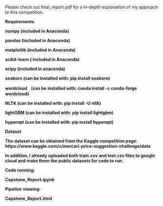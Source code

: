 Please check out final_report.pdf for a in-depth explanation of my approach to
this competition.

<b>Requirements
<p>numpy (included in Anaconda)
<p>pandas (included in Anaconda)
<p>matplotlib (included in Anaconda)
<p>scikit-learn ( included in Anaconda)
<p>scipy (included in anaconda)
<p>
<p>seaborn (can be installed with: pip install seaborn)
<p>wordcloud （can be installed with: conda install -c conda-forge wordcloud)
<p>NLTK (can be installed with: pip install -U nltk)
<p>lightGBM (can be installed with: pip install lightgbm)

<p>hyperopt (can be installed with: pip install hyperopt)

<b>Dataset
<p>The dataset can be obtained from the Kaggle competition page:
https://www.kaggle.com/c/mercari-price-suggestion-challenge/data
<p>In addition, I already uploaded both train.csv and test.csv files to google cloud
and make them the public datasets for code to run.

<b>Code running:
<p>Capstone_Report.ipynb

<b>Pipeline viewing:
<p>Capstone_Report.html
